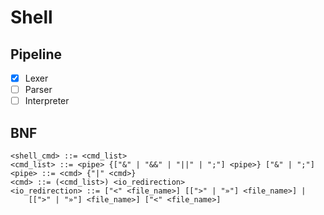 # Shell

## Pipeline
- [x] Lexer
- [ ] Parser
- [ ] Interpreter

## BNF
```
<shell_cmd> ::= <cmd_list>
<cmd_list> ::= <pipe> {["&" | "&&" | "||" | ";"] <pipe>} ["&" | ";"]
<pipe> ::= <cmd> {"|" <cmd>}
<cmd> ::= (<cmd_list>) <io_redireсtion>
<io_redireсtion> ::= ["<" <file_name>] [[">" | "»"] <file_name>] |
    [[">" | "»"] <file_name>] ["<" <file_name>]
```